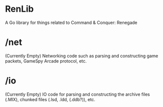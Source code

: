 # RenLib
A Go library for things related to Command &amp; Conquer: Renegade

# /net
(Currently Empty) Networking code such as parsing and constructing game packets, GameSpy Arcade protocol, etc.

# /io
(Currently Empty) IO code for parsing and constructing the archive files (.MIX), chunked files (.lsd, .ldd, (.ddb?)), etc.
